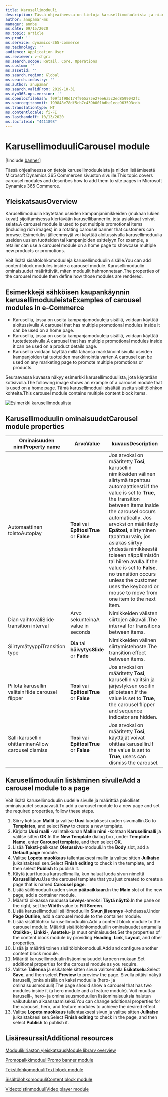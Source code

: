 ```yaml
---
title: Karusellimoduuli
description: Tässä ohjeaiheessa on tietoja karusellimoduuleista ja niiden lisäämisestä Microsoft Dynamics 365 Commercen sivuston sivuille.
author: anupamar-ms
manager: annbe
ms.date: 09/15/2020
ms.topic: article
ms.prod: ''
ms.service: dynamics-365-commerce
ms.technology: ''
audience: Application User
ms.reviewer: v-chgri
ms.search.scope: Retail, Core, Operations
ms.custom: ''
ms.assetid: ''
ms.search.region: Global
ms.search.industry: ''
ms.author: anupamar
ms.search.validFrom: 2019-10-31
ms.dyn365.ops.version: ''
ms.openlocfilehash: f09f3f98d174f965a75e27ee6a5c2ed8599042fc
ms.sourcegitcommit: 199848e78df5cb7c439b001bdbe1ece963593cdb
ms.translationtype: HT
ms.contentlocale: fi-FI
ms.lasthandoff: 10/13/2020
ms.locfileid: "4411898"
---
```

# <a name="carousel-module"></a><span data-ttu-id="7072c-103">Karusellimoduuli</span><span class="sxs-lookup"><span data-stu-id="7072c-103">Carousel module</span></span>

[!include [banner](includes/banner.md)]

<span data-ttu-id="7072c-104">Tässä ohjeaiheessa on tietoja karusellimoduuleista ja niiden lisäämisestä Microsoft Dynamics 365 Commercen sivuston sivuille.</span><span class="sxs-lookup"><span data-stu-id="7072c-104">This topic covers carousel modules and describes how to add them to site pages in Microsoft Dynamics 365 Commerce.</span></span>

## <a name="overview"></a><span data-ttu-id="7072c-105">Yleiskatsaus</span><span class="sxs-lookup"><span data-stu-id="7072c-105">Overview</span></span>

<span data-ttu-id="7072c-106">Karusellimoduulia käytetään useiden kampanjanimikkeiden (mukaan lukien kuvat) sijoittamisessa kiertävään karusellibanneriin, jota asiakkaat voivat selata.</span><span class="sxs-lookup"><span data-stu-id="7072c-106">A carousel module is used to put multiple promotional items (including rich images) in a rotating carousel banner that customers can browse.</span></span> <span data-ttu-id="7072c-107">Esimerkiksi jälleenmyyjä voi käyttää aloitussivulla karusellimoduulia useiden uusien tuotteiden tai kampanjoiden esittelyyn.</span><span class="sxs-lookup"><span data-stu-id="7072c-107">For example, a retailer can use a carousel module on a home page to showcase multiple new products or promotions.</span></span>

<span data-ttu-id="7072c-108">Voit lisätä sisältölohkomoduuleja karusellimoduulin sisälle.</span><span class="sxs-lookup"><span data-stu-id="7072c-108">You can add content block modules inside a carousel module.</span></span> <span data-ttu-id="7072c-109">Karusellimoduulin ominaisuudet määrittävät, miten moduulit hahmonnetaan.</span><span class="sxs-lookup"><span data-stu-id="7072c-109">The properties of the carousel module then define how those modules are rendered.</span></span>

## <a name="examples-of-carousel-modules-in-e-commerce"></a><span data-ttu-id="7072c-110">Esimerkkejä sähköisen kaupankäynnin karusellimoduuleista</span><span class="sxs-lookup"><span data-stu-id="7072c-110">Examples of carousel modules in e-Commerce</span></span>

- <span data-ttu-id="7072c-111">Karusellia, jossa on useita kampanjamoduuleja sisällä, voidaan käyttää aloitussivulla.</span><span class="sxs-lookup"><span data-stu-id="7072c-111">A carousel that has multiple promotional modules inside it can be used on a home page.</span></span>
- <span data-ttu-id="7072c-112">Karusellia, jossa on useita kampanjamoduuleja sisällä, voidaan käyttää tuotetietosivulla.</span><span class="sxs-lookup"><span data-stu-id="7072c-112">A carousel that has multiple promotional modules inside it can be used on a product details page.</span></span>
- <span data-ttu-id="7072c-113">Karusellia voidaan käyttää millä tahansa markkinointisivulla useiden kampanjoiden tai tuotteiden markkinointia varten.</span><span class="sxs-lookup"><span data-stu-id="7072c-113">A carousel can be used on any marketing page to promote multiple promotions or products.</span></span>

<span data-ttu-id="7072c-114">Seuraavassa kuvassa näkyy esimerkki karusellimoduulista, jota käytetään kotisivulla.</span><span class="sxs-lookup"><span data-stu-id="7072c-114">The following image shows an example of a carousel module that is used on a home page.</span></span> <span data-ttu-id="7072c-115">Tämä karusellimoduuli sisältää useita sisältölohkon kohteita.</span><span class="sxs-lookup"><span data-stu-id="7072c-115">This carousel module contains multiple content block items.</span></span>

![Esimerkki karusellimoduulista](./media/Hero.PNG)

## <a name="carousel-module-properties"></a><span data-ttu-id="7072c-117">Karusellimoduulin ominaisuudet</span><span class="sxs-lookup"><span data-stu-id="7072c-117">Carousel module properties</span></span>

| <span data-ttu-id="7072c-118">Ominaisuuden nimi</span><span class="sxs-lookup"><span data-stu-id="7072c-118">Property name</span></span>             | <span data-ttu-id="7072c-119">Arvo</span><span class="sxs-lookup"><span data-stu-id="7072c-119">Value</span></span>                 | <span data-ttu-id="7072c-120">kuvaus</span><span class="sxs-lookup"><span data-stu-id="7072c-120">Description</span></span> |
|---------------------------|-----------------------|-------------|
| <span data-ttu-id="7072c-121">Automaattinen toisto</span><span class="sxs-lookup"><span data-stu-id="7072c-121">Autoplay</span></span>                  | <span data-ttu-id="7072c-122">**Tosi** vai **Epätosi**</span><span class="sxs-lookup"><span data-stu-id="7072c-122">**True** or **False**</span></span> | <span data-ttu-id="7072c-123">Jos arvoksi on määritetty **Tosi**, karusellin nimikkeiden välinen siirtymä tapahtuu automaattisesti.</span><span class="sxs-lookup"><span data-stu-id="7072c-123">If the value is set to **True**, the transition between items inside the carousel occurs automatically.</span></span> <span data-ttu-id="7072c-124">Jos arvoksi on määritetty **Epätosi**, siirtyminen tapahtuu vain, jos asiakas siirtyy yhdestä nimikkeestä toiseen näppäimistön tai hiiren avulla.</span><span class="sxs-lookup"><span data-stu-id="7072c-124">If the value is set to **False**, no transition occurs unless the customer uses the keyboard or mouse to move from one item to the next item.</span></span> |
| <span data-ttu-id="7072c-125">Dian vaihtoväli</span><span class="sxs-lookup"><span data-stu-id="7072c-125">Slide transition interval</span></span> | <span data-ttu-id="7072c-126">Arvo sekunteina</span><span class="sxs-lookup"><span data-stu-id="7072c-126">A value in seconds</span></span>    | <span data-ttu-id="7072c-127">Nimikkeiden välisten siirtojen aikaväli.</span><span class="sxs-lookup"><span data-stu-id="7072c-127">The interval for transitions between items.</span></span> |
| <span data-ttu-id="7072c-128">Siirtymätyyppi</span><span class="sxs-lookup"><span data-stu-id="7072c-128">Transition type</span></span>           | <span data-ttu-id="7072c-129">**Dia** tai **häivytys**</span><span class="sxs-lookup"><span data-stu-id="7072c-129">**Slide** or **Fade**</span></span> | <span data-ttu-id="7072c-130">Nimikkeiden välinen siirtymistehoste.</span><span class="sxs-lookup"><span data-stu-id="7072c-130">The transition effect between items.</span></span> |
| <span data-ttu-id="7072c-131">Piilota karusellin valitsin</span><span class="sxs-lookup"><span data-stu-id="7072c-131">Hide carousel flipper</span></span>     | <span data-ttu-id="7072c-132">**Tosi** vai **Epätosi**</span><span class="sxs-lookup"><span data-stu-id="7072c-132">**True** or **False**</span></span> | <span data-ttu-id="7072c-133">Jos arvoksi on määritetty **Tosi**, karusellin valitsin ja järjestyksen osoitin piilotetaan.</span><span class="sxs-lookup"><span data-stu-id="7072c-133">If the value is set to **True**, the carousel flipper and sequence indicator are hidden.</span></span> |
| <span data-ttu-id="7072c-134">Salli karusellin ohittaminen</span><span class="sxs-lookup"><span data-stu-id="7072c-134">Allow carousel dismiss</span></span>    | <span data-ttu-id="7072c-135">**Tosi** vai **Epätosi**</span><span class="sxs-lookup"><span data-stu-id="7072c-135">**True** or **False**</span></span> | <span data-ttu-id="7072c-136">Jos arvoksi on määritetty **Tosi**, käyttäjät voivat ohittaa karusellin.</span><span class="sxs-lookup"><span data-stu-id="7072c-136">If the value is set to **True**, users can dismiss the carousel.</span></span> |

## <a name="add-a-carousel-module-to-a-page"></a><span data-ttu-id="7072c-137">Karusellimoduulin lisääminen sivulle</span><span class="sxs-lookup"><span data-stu-id="7072c-137">Add a carousel module to a page</span></span>

<span data-ttu-id="7072c-138">Voit lisätä karusellimoduulin uudelle sivulle ja määrittää pakolliset ominaisuudet seuraavasti.</span><span class="sxs-lookup"><span data-stu-id="7072c-138">To add a carousel module to a new page and set the required properties, follow these steps.</span></span>

1. <span data-ttu-id="7072c-139">Siirry kohtaan **Mallit** ja valitse **Uusi** luodaksesi uuden sivumallin.</span><span class="sxs-lookup"><span data-stu-id="7072c-139">Go to **Templates**, and select **New** to create a new template.</span></span>
1. <span data-ttu-id="7072c-140">Kirjoita **Uusi malli** -valintaikkunan **Mallin nimi** -kohtaan **Karusellimalli** ja valitse sitten **OK**.</span><span class="sxs-lookup"><span data-stu-id="7072c-140">In the **New Template** dialog box, under **Template Name**, enter **Carousel template**, and then select **OK**.</span></span>
1. <span data-ttu-id="7072c-141">Lisää **Teksti**-paikkaan **Oletussivu**-moduuli.</span><span class="sxs-lookup"><span data-stu-id="7072c-141">In the **Body** slot, add a **Default page** module.</span></span>
1. <span data-ttu-id="7072c-142">Valitse **Lopeta muokkaus** tallentaaksesi mallin ja valitse sitten **Julkaise** julkaistaksesi sen.</span><span class="sxs-lookup"><span data-stu-id="7072c-142">Select **Finish editing** to check in the template, and then select **Publish** to publish it.</span></span>  
1. <span data-ttu-id="7072c-143">Käytä juuri luotua karusellimallia, kun haluat luoda sivun nimeltä **Karusellisivu**.</span><span class="sxs-lookup"><span data-stu-id="7072c-143">Use the carousel template that you just created to create a page that is named **Carousel page**.</span></span>
1. <span data-ttu-id="7072c-144">Lisää säilömoduuli uuden sivun **pääpaikkaan**.</span><span class="sxs-lookup"><span data-stu-id="7072c-144">In the **Main** slot of the new page, add a container module.</span></span> 
1. <span data-ttu-id="7072c-145">Määritä oikeassa ruudussa **Leveys**-arvoksi **Täytä näyttö**.</span><span class="sxs-lookup"><span data-stu-id="7072c-145">In the pane on the right, set the **Width** value to **Fill Screen**.</span></span>
1. <span data-ttu-id="7072c-146">Lisää karusellimoduuli säilömoduuliin **Sivun jäsennys** -kohdassa.</span><span class="sxs-lookup"><span data-stu-id="7072c-146">Under **Page Outline**, add a carousel module to the container module.</span></span>
1. <span data-ttu-id="7072c-147">Lisää sisältölohko karusellimoduuliin.</span><span class="sxs-lookup"><span data-stu-id="7072c-147">Add a content block module to the carousel module.</span></span> <span data-ttu-id="7072c-148">Määritä sisältölohkomoduuliin ominaisuudet antamalla **Otsikko**-, **Linkki**-, **Asettelu**- ja muut ominaisuudet.</span><span class="sxs-lookup"><span data-stu-id="7072c-148">Set the properties of the content block module by providing **Heading**, **Link**, **Layout**, and other properties.</span></span>
1. <span data-ttu-id="7072c-149">Lisää ja määritä toinen sisältölohkomoduuli.</span><span class="sxs-lookup"><span data-stu-id="7072c-149">Add and configure another content block module.</span></span>
1. <span data-ttu-id="7072c-150">Määritä karusellimoduulin lisäominaisuudet tarpeen mukaan.</span><span class="sxs-lookup"><span data-stu-id="7072c-150">Set additional properties for the carousel module as you require.</span></span>
1. <span data-ttu-id="7072c-151">Valitse **Tallenna** ja esikatsele sitten sivua valitsemalla **Esikatselu**.</span><span class="sxs-lookup"><span data-stu-id="7072c-151">Select **Save**, and then select **Preview** to preview the page.</span></span> <span data-ttu-id="7072c-152">Sivulla pitäisi näkyä karuselli, jonka sisällä on kaksi moduulia (hero- ja ominaisuusmoduuli).</span><span class="sxs-lookup"><span data-stu-id="7072c-152">The page should show a carousel that has two modules inside it (a hero module and a feature module).</span></span> <span data-ttu-id="7072c-153">Voit muuttaa karuselli-, hero- ja ominaisuusmoduulien lisäominaisuuksia halutun vaikutuksen aikaansaamiseksi.</span><span class="sxs-lookup"><span data-stu-id="7072c-153">You can change additional properties for the carousel, hero, and feature modules to achieve the desired effect.</span></span>
1. <span data-ttu-id="7072c-154">Valitse **Lopeta muokkaus** tallentaaksesi sivun ja valitse sitten **Julkaise** julkaistaksesi sen.</span><span class="sxs-lookup"><span data-stu-id="7072c-154">Select **Finish editing** to check in the page, and then select **Publish** to publish it.</span></span>

## <a name="additional-resources"></a><span data-ttu-id="7072c-155">Lisäresurssit</span><span class="sxs-lookup"><span data-stu-id="7072c-155">Additional resources</span></span>

[<span data-ttu-id="7072c-156">Moduulikirjaston yleiskatsaus</span><span class="sxs-lookup"><span data-stu-id="7072c-156">Module library overview</span></span>](starter-kit-overview.md)

[<span data-ttu-id="7072c-157">Promopalkkimoduuli</span><span class="sxs-lookup"><span data-stu-id="7072c-157">Promo banner module</span></span>](add-alert.md)

[<span data-ttu-id="7072c-158">Tekstilohkomoduuli</span><span class="sxs-lookup"><span data-stu-id="7072c-158">Text block module</span></span>](add-content-rich-block.md)

[<span data-ttu-id="7072c-159">Sisältölohkomoduuli</span><span class="sxs-lookup"><span data-stu-id="7072c-159">Content block module</span></span>](add-hero-module.md)

[<span data-ttu-id="7072c-160">Videotoistinmoduuli</span><span class="sxs-lookup"><span data-stu-id="7072c-160">Video player module</span></span>](add-video-player.md)
